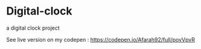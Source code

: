 # Digital-clock
a digital clock project 

See live version on my codepen : https://codepen.io/Afarah92/full/povVpvR
